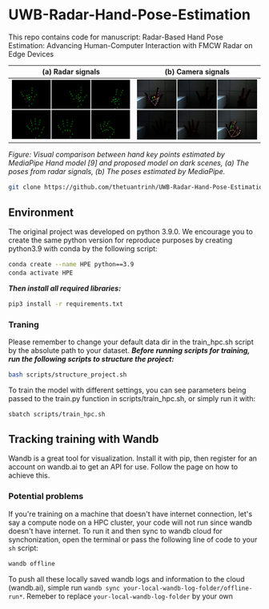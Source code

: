 # UWB-Radar-Hand-Pose-Estimation

This repo contains code for manuscript: Radar-Based Hand Pose Estimation: Advancing Human-Computer Interaction with FMCW Radar on Edge Devices


| (a) Radar signals | (b) Camera signals |
|-------------------|--------------------|
| ![](doc/images/radar_dark_cases_demo.jpg) | ![](doc/images/cam_dark_cases_demo.jpg) |

*Figure: Visual comparison between hand key points estimated by MediaPipe Hand model [9] and proposed model on dark scenes, (a) The poses from radar signals, (b) The poses estimated by MediaPipe.*



```bash
git clone https://github.com/thetuantrinh/UWB-Radar-Hand-Pose-Estimation.git
```

## Environment
The original project was developed on python 3.9.0. We encourage you to create the same python version for reproduce purposes by creating python3.9 with conda by the following script:
```bash
conda create --name HPE python==3.9
conda activate HPE
```
***Then install all required libraries:***
```bash
pip3 install -r requirements.txt
```
### Traning
Please remember to change your default data dir in the train_hpc.sh script by the absolute path to your dataset.
***Before running scripts for training, run the following scripts to structure the project:***
```bash
bash scripts/structure_project.sh
```
To train the model with different settings, you can see parameters being passed to the train.py function in scripts/train_hpc.sh, or simply run it with:
```bash
sbatch scripts/train_hpc.sh
```
## Tracking training with Wandb
Wandb is a great tool for visualization. Install it with pip, then register for an account on wandb.ai to get an API for use. Follow the page on how to achieve this. 

### Potential problems
If you're training on a machine that doesn't have internet connection, let's say a compute node on a HPC cluster, your code will not run since wandb doesn't have internet. To run it and then sync to wandb cloud for synchonization, open the terminal or pass the following line of code to your `sh` script:
```bash
wandb offline
```
To push all these locally saved wandb logs and information to the cloud (wandb.ai), simple run `wandb sync your-local-wandb-log-folder/offline-run*`. Remeber to replace `your-local-wandb-log-folder` by your own

